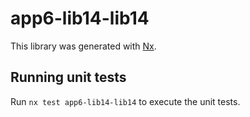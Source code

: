 # app6-lib14-lib14

This library was generated with [Nx](https://nx.dev).

## Running unit tests

Run `nx test app6-lib14-lib14` to execute the unit tests.
